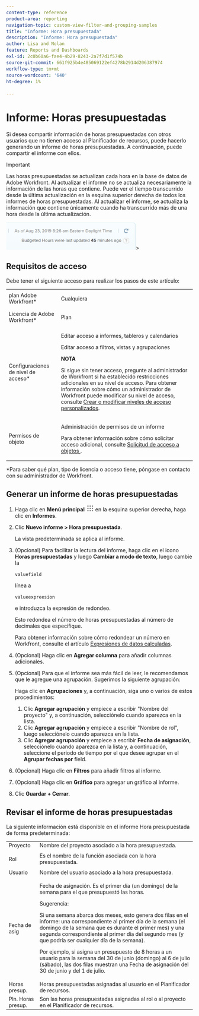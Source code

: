 ```yaml
---
content-type: reference
product-area: reporting
navigation-topic: custom-view-filter-and-grouping-samples
title: "Informe: Hora presupuestada"
description: "Informe: Hora presupuestada"
author: Lisa and Nolan
feature: Reports and Dashboards
exl-id: 2c0b60a6-fae4-4b29-8243-2a7f7d1f574b
source-git-commit: 661f925b4e485069122ef4278b2914d206387974
workflow-type: tm+mt
source-wordcount: '640'
ht-degree: 1%

---
```


# Informe: Horas presupuestadas

<!--
<p data-mc-conditions="QuicksilverOrClassic.Draft mode">(NOTE: From&nbsp;Alina: This is my article, but since it's about building a report, it is in the Reporting section. Please don't remove it -it's linked to Resouce Management and it is super important.) </p>
-->

Si desea compartir información de horas presupuestadas con otros usuarios que no tienen acceso al Planificador de recursos, puede hacerlo generando un informe de horas presupuestadas. A continuación, puede compartir el informe con ellos.

<!--
<p data-mc-conditions="QuicksilverOrClassic.Draft mode">(NOTE: This info is also added and drafted in the article "View Budget Hours in a report" in the Resource Planning section. Consider deleting this article?!)</p>
-->

>[!IMPORTANT]
>
>Las horas presupuestadas se actualizan cada hora en la base de datos de Adobe Workfront. Al actualizar el informe no se actualiza necesariamente la información de las horas que contiene. Puede ver el tiempo transcurrido desde la última actualización en la esquina superior derecha de todos los informes de horas presupuestadas. Al actualizar el informe, se actualiza la información que contiene únicamente cuando ha transcurrido más de una hora desde la última actualización.
>
>![](assets/budgeted-hour-report-time-sync-warning-350x74.png)>

## Requisitos de acceso

Debe tener el siguiente acceso para realizar los pasos de este artículo:

<table style="table-layout:auto"> 
 <col> 
 <col> 
 <tbody> 
  <tr> 
   <td role="rowheader">plan Adobe Workfront*</td> 
   <td> <p>Cualquiera</p> </td> 
  </tr> 
  <tr> 
   <td role="rowheader">Licencia de Adobe Workfront*</td> 
   <td> <p>Plan </p> </td> 
  </tr> 
  <tr> 
   <td role="rowheader">Configuraciones de nivel de acceso*</td> 
   <td> <p>Editar acceso a informes, tableros y calendarios</p> <p>Editar acceso a filtros, vistas y agrupaciones</p> <p><b>NOTA</b>

Si sigue sin tener acceso, pregunte al administrador de Workfront si ha establecido restricciones adicionales en su nivel de acceso. Para obtener información sobre cómo un administrador de Workfront puede modificar su nivel de acceso, consulte <a href="../../../administration-and-setup/add-users/configure-and-grant-access/create-modify-access-levels.md" class="MCXref xref">Crear o modificar niveles de acceso personalizados</a>.</p> </td>
</tr> 
  <tr> 
   <td role="rowheader">Permisos de objeto</td> 
   <td> <p>Administración de permisos de un informe</p> <p>Para obtener información sobre cómo solicitar acceso adicional, consulte <a href="../../../workfront-basics/grant-and-request-access-to-objects/request-access.md" class="MCXref xref">Solicitud de acceso a objetos </a>.</p> </td> 
  </tr> 
 </tbody> 
</table>

&#42;Para saber qué plan, tipo de licencia o acceso tiene, póngase en contacto con su administrador de Workfront.

## Generar un informe de horas presupuestadas

1. Haga clic en **Menú principal** ![](assets/main-menu-icon.png) en la esquina superior derecha, haga clic en **Informes**.

1. Clic **Nuevo informe > Hora presupuestada**.

   La vista predeterminada se aplica al informe.

1. (Opcional) Para facilitar la lectura del informe, haga clic en el icono **Horas presupuestadas** y luego **Cambiar a modo de texto**, luego cambie la

   ```
   valuefield
   ```

   línea a

   ```
   valueexpreesion
   ```

   e introduzca la expresión de redondeo.

   Esto redondea el número de horas presupuestadas al número de decimales que especifique.

   Para obtener información sobre cómo redondear un número en Workfront, consulte el artículo [Expresiones de datos calculadas](../../../reports-and-dashboards/reports/calc-cstm-data-reports/calculated-data-expressions.md).

1. (Opcional) Haga clic en **Agregar columna** para añadir columnas adicionales.
1. (Opcional) Para que el informe sea más fácil de leer, le recomendamos que le agregue una agrupación. Sugerimos la siguiente agrupación:

   Haga clic en **Agrupaciones** y, a continuación, siga uno o varios de estos procedimientos:

   1. Clic **Agregar agrupación** y empiece a escribir &quot;Nombre del proyecto&quot; y, a continuación, selecciónelo cuando aparezca en la lista.
   1. Clic **Agregar agrupación** y empiece a escribir &quot;Nombre de rol&quot;, luego selecciónelo cuando aparezca en la lista.
   1. Clic **Agregar agrupación** y empiece a escribir **Fecha de asignación**, selecciónelo cuando aparezca en la lista y, a continuación, seleccione el periodo de tiempo por el que desee agrupar en el **Agrupar fechas por** field.

1. (Opcional) Haga clic en **Filtros** para añadir filtros al informe.
1. (Opcional) Haga clic en **Gráfico** para agregar un gráfico al informe.
1. Clic **Guardar + Cerrar**.

## Revisar el informe de horas presupuestadas

La siguiente información está disponible en el informe Hora presupuestada de forma predeterminada:

<table style="table-layout:auto"> 
 <col> 
 <col> 
 <tbody> 
  <tr> 
   <td role="rowheader">Proyecto </td> 
   <td>Nombre del proyecto asociado a la hora presupuestada.</td> 
  </tr> 
  <tr> 
   <td role="rowheader"> <p>Rol</p> </td> 
   <td>Es el nombre de la función asociada con la hora presupuestada. </td> 
  </tr> 
  <tr> 
   <td role="rowheader">Usuario</td> 
   <td>Nombre del usuario asociado a la hora presupuestada.</td> 
  </tr> 
  <tr> 
   <td role="rowheader">Fecha de asig</td> 
   <td> <p>Fecha de asignación. Es el primer día (un domingo) de la semana para el que presupuestó las horas.</p> <p>Sugerencia:  <p>Si una semana abarca dos meses, esto genera dos filas en el informe: una correspondiente al primer día de la semana (el domingo de la semana que es durante el primer mes) y una segunda correspondiente al primer día del segundo mes (y que podría ser cualquier día de la semana).</p> <p>Por ejemplo, si asigna un presupuesto de 8 horas a un usuario para la semana del 30 de junio (domingo) al 6 de julio (sábado), las dos filas muestran una Fecha de asignación del 30 de junio y del 1 de julio.</p> </p> </td> 
  </tr> 
  <tr> 
   <td role="rowheader">Horas presup.</td> 
   <td>Horas presupuestadas asignadas al usuario en el Planificador de recursos.</td> 
  </tr> 
  <tr> 
   <td role="rowheader">Pln. Horas presup.</td> 
   <td>Son las horas presupuestadas asignadas al rol o al proyecto en el Planificador de recursos.</td> 
  </tr> 
 </tbody> 
</table>
